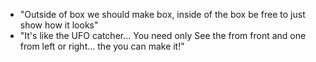 - "Outside of box we should make box, inside of the box be free to just show how it looks"
- "It's like the UFO catcher... You need only See the from front and one from left or right... the you can make it!"